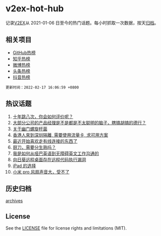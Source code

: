 # v2ex-hot-hub

 记录[V2EX](https://www.v2ex.com/)从 2021-01-06 日至今的热门话题。每小时抓取一次数据，按天[归档](archives)。
 
 ## 相关项目

- [GitHub热榜](https://github.com/snaildev/github-hot-hub)
- [知乎热榜](https://github.com/snaildev/zhihu-hot-hub)
- [微博热榜](https://github.com/snaildev/weibo-hot-hub)
- [头条热榜](https://github.com/snaildev/toutiao-hot-hub)
- [抖音热榜](https://github.com/snaildev/douyin-hot-hub)


 `更新时间：2022-02-17 16:06:59 +0800`

## 热议话题

1. [十年跳八次，你会如何评价呢？](https://www.v2ex.com/t/834420)
1. [大部分公司的产品经理是不是都是不太聪明的脑子，瞎搞胡搞的德行？](https://www.v2ex.com/t/834415)
1. [关于幽门螺旋杆菌](https://www.v2ex.com/t/834315)
1. [香港人來到深圳隔離, 需要使用流量卡, 求可用方案](https://www.v2ex.com/t/834365)
1. [最近开始喜欢走有线连接的东西了](https://www.v2ex.com/t/834383)
1. [厨刀，需要分生熟吗？](https://www.v2ex.com/t/834384)
1. [我是如何从哑巴英语到无障碍英文工作沟通的](https://www.v2ex.com/t/834388)
1. [向日葵远程桌面存在远程代码执行漏洞](https://www.v2ex.com/t/834350)
1. [iPad 的选择](https://www.v2ex.com/t/834394)
1. [小米 pro 风扇声音大，受不了](https://www.v2ex.com/t/834395)

## 历史归档

[archives](archives)

## License

See the [LICENSE](LICENSE) file for license rights and limitations (MIT).
